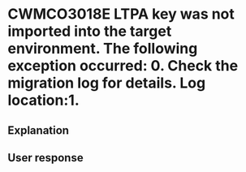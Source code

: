 # CWMCO3018E LTPA key was not imported into the target environment. The following exception occurred: 0.  Check the migration log for details. Log location:1.

## Explanation

## User response